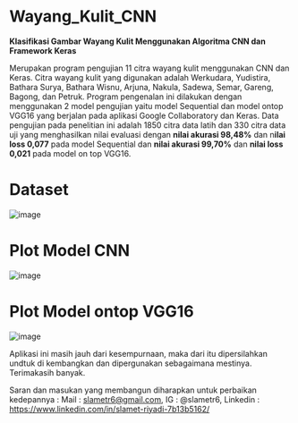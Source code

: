 # Wayang_Kulit_CNN
**Klasifikasi Gambar Wayang Kulit Menggunakan Algoritma CNN dan Framework Keras**

Merupakan program pengujian 11 citra wayang kulit menggunakan CNN dan Keras.
Citra wayang kulit yang digunakan adalah Werkudara, Yudistira, Bathara Surya, Bathara Wisnu, Arjuna, Nakula, Sadewa, Semar, Gareng, Bagong, dan Petruk. 
Program pengenalan ini dilakukan dengan menggunakan 2 model pengujian yaitu model Sequential dan model ontop VGG16 yang berjalan pada aplikasi Google Collaboratory dan Keras. 
Data pengujian pada penelitian ini adalah 1850 citra data latih dan 330 citra data uji yang menghasilkan nilai evaluasi dengan **nilai akurasi 98,48%** dan n**ilai loss 0,077** pada model Sequential dan **nilai akurasi 99,70%** dan **nilai loss 0,021** pada model on top VGG16.

# Dataset
![image](https://user-images.githubusercontent.com/53107522/128457765-da359b73-79a7-41da-9e70-35c217d3e558.png)

# Plot Model CNN
![image](https://user-images.githubusercontent.com/53107522/128457842-8a275968-5464-4c0e-9dd7-8fe0ecaee01b.png)

# Plot Model ontop VGG16
![image](https://user-images.githubusercontent.com/53107522/128457904-4aa3fa9d-5648-48aa-8f62-4a905c865c7d.png)

Aplikasi ini masih jauh dari kesempurnaan, maka dari itu dipersilahkan undtuk di kembangkan dan dipergunakan sebagaimana mestinya. 
Terimakasih banyak.

Saran dan masukan yang membangun diharapkan untuk perbaikan kedepannya :
Mail : slametr6@gmail.com, 
IG : @slametr6, 
Linkedin : https://www.linkedin.com/in/slamet-riyadi-7b13b5162/
